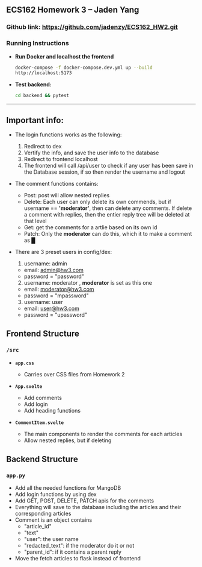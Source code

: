 ## ECS162 Homework 3 – Jaden Yang

### Github link: https://github.com/jadenzy/ECS162_HW2.git

### Running Instructions

- **Run Docker and localhost the frontend**  
  ```bash
  docker-compose -f docker-compose.dev.yml up --build 
  http://localhost:5173
  ```
- **Test backend:**  
  ```bash
  cd backend && pytest
  ```
---

## Important info: 
  - The login functions works as the following: 
    1. Redirect to dex 
    2. Vertify the info, and save the user info to the database 
    3. Redirect to frontend localhost 
    4. The frontend will call /api/user to check if any user has been save in the Database session, if so then render the username and logout 

  - The comment functions contains: 
    - Post: post will allow nested replies 
    - Delete: Each user can only delete its own commends, but if username == **'moderator'**, then can delete any comments. If delete a comment with replies, then the entier reply tree will be deleted at that level 
    - Get: get the comments for a artlie based on its own id 
    - Patch: Only the **moderator** can do this, which it to make a comment as █

  - There are 3 preset users in config/dex: 
    1. username: admin
      - email: admin@hw3.com
      - password = "password"
      
     
    2. username: moderator , **moderator** is set as this one 
      - email: moderator@hw3.com
      - password = "mpassword" 
     
    3. username: user
      - email: user@hw3.com
      - password = "upassword"
      
## Frontend Structure

### `/src`
- **`app.css`**
  - Carries over CSS files from Homework 2

- **`App.svelte`**
  - Add comments 
  - Add login 
  - Add heading functions 

- **`CommentItem.svelte`**
  - The main components to render the comments for each articles 
  - Allow nested replies, but if deleting 

## Backend Structure

### `app.py`
  - Add all the needed functions for MangoDB 
  - Add login functions by using dex 
  - Add GET, POST, DELETE, PATCH apis for the comments 
  - Everything will save to the database including the articles and their corresponding articles 
  - Comment is an object contains    
    - "article_id"
    - "text"
    - "user": the user name 
    - "redacted_text": if the moderator do it or not 
    - "parent_id": if it contains a parent reply 
  - Move the fetch articles to flask instead of frontend 


    

